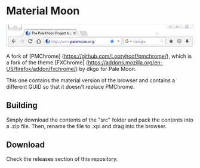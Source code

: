 # Material Moon
![Preview](https://github.com/FranklinDM/MaterialMoon/blob/master/src/preview.png)

A fork of [PMChrome] (https://github.com/Lootyhoof/pmchrome/), which is a fork of the theme [FXChrome] (https://addons.mozilla.org/en-US/firefox/addon/fxchrome/) by dkgo for Pale Moon.

This one contains the material version of the browser and contains a different GUID so that it doesn't replace PMChrome.

## Building
Simply download the contents of the "src" folder  and pack the contents into a .zip file. Then, rename the file to .xpi and drag into the browser.

## Download
Check the releases section of this repository.